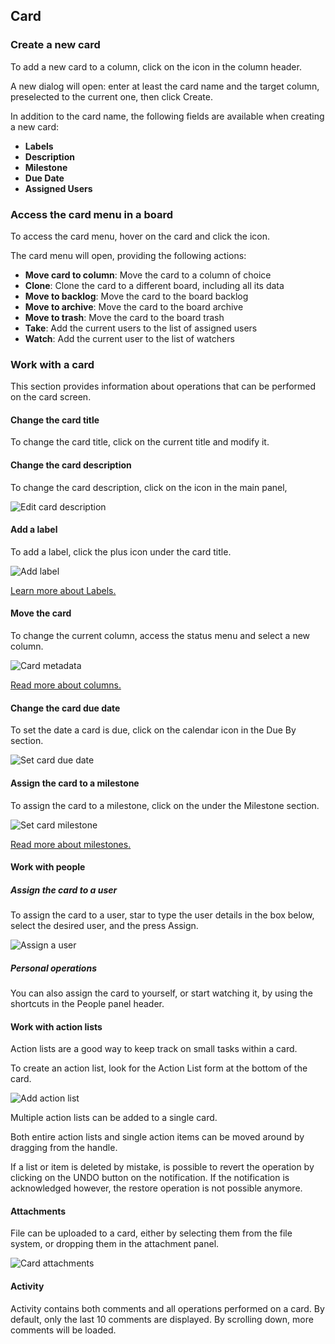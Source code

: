 ## Card

### Create a new card

To add a new card to a column, click on the <span class="icon icon-add-card"></span> icon in the column header.

A new dialog will open: enter at least the card name and the target column, preselected to the current one, then click Create.

In addition to the card name, the following fields are available when creating a new card:

* **Labels** 
* **Description**
* **Milestone**
* **Due Date**
* **Assigned Users**

### Access the card menu in a board

To access the card menu, hover on the card and click the <span class="icon icon-more-vert"></span> icon.

The card menu will open, providing the following actions:

* **Move card to column**: Move the card to a column of choice
* **Clone**: Clone the card to a different board, including all its data
* **Move to backlog**: Move the card to the board backlog
* **Move to archive**: Move the card to the board archive
* **Move to trash**: Move the card to the board trash
* **Take**: Add the current users to the list of assigned users
* **Watch**: Add the current user to the list of watchers

### Work with a card

This section provides information about operations that can be performed on the card screen.

#### Change the card title

To change the card title, click on the current title and modify it.

#### Change the card description

To change the card description, click on the <span class="icon icon-edit"></span> icon in the main panel, 

<img class="pure-img" src="{{relativeRootPath}}/images/en/card-edit-description.png" alt="Edit card description">

#### Add a label

To add a label, click the plus icon under the card title.

<img class="pure-img" src="{{relativeRootPath}}/images/en/card-add-label.png" alt="Add label">

[Learn more about Labels.](/03-use-lavagna/03-05-labels.html)

#### Move the card

To change the current column, access the status menu and select a new column.

<img class="pure-img" src="{{relativeRootPath}}/images/en/card-metadata.png" alt="Card metadata">

[Read more about columns.](/03-use-lavagna/03-03-columns.html)

#### Change the card due date

To set the date a card is due, click on the calendar icon in the Due By section.

<img class="pure-img" src="{{relativeRootPath}}/images/en/card-due-date.png" alt="Set card due date">

#### Assign the card to a milestone

To assign the card to a milestone, click on the <span class="icon icon-edit"></span> under the Milestone section.

<img class="pure-img" src="{{relativeRootPath}}/images/en/card-set-milestone.png" alt="Set card milestone">

[Read more about milestones.](/03-use-lavagna/03-06-milestone.html)

#### Work with people

##### Assign the card to a user

To assign the card to a user, star to type the user details in the box below, select the desired user, and the press Assign.

<img class="pure-img" src="{{relativeRootPath}}/images/en/card-assign-user.png" alt="Assign a user">

##### Personal operations

You can also assign the card to yourself, or start watching it, by using the shortcuts in the People panel header.

#### Work with action lists

Action lists are a good way to keep track on small tasks within a card.

To create an action list, look for the Action List form at the bottom of the card.

<img class="pure-img" src="{{relativeRootPath}}/images/en/card-add-action-list.png" alt="Add action list">

Multiple action lists can be added to a single card.

Both entire action lists and single action items can be moved around by dragging from the <span class="icon icon-drag"></span> handle.

If a list or item is deleted by mistake, is possible to revert the operation by clicking on the UNDO button on the notification. If the notification is acknowledged however, the restore operation is not possible anymore.

#### Attachments

File can be uploaded to a card, either by selecting them from the file system, or dropping them in the attachment panel.

<img class="pure-img" src="{{relativeRootPath}}/images/en/card-attachments.png" alt="Card attachments">

#### Activity

Activity contains both comments and all operations performed on a card. By default, only the last 10 comments are displayed.
By scrolling down, more comments will be loaded.
